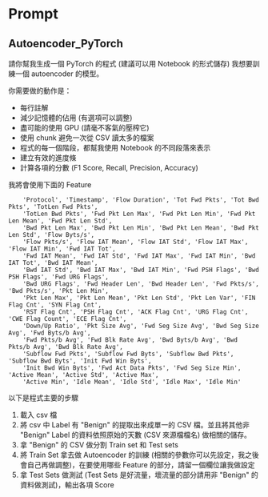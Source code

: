 # Prompt

## Autoencoder_PyTorch

請你幫我生成一個 PyTorch 的程式 (建議可以用 Notebook 的形式儲存) 我想要訓練一個 autoencoder 的模型。

你需要做的動作是：

- 每行註解
- 減少記憶體的佔用 (有選項可以調整)
- 盡可能的使用 GPU (請毫不客氣的壓榨它)
- 使用 chunk 避免一次從 CSV 讀太多的檔案
- 程式的每一個階段，都幫我使用 Notebook 的不同段落來表示
- 建立有效的進度條
- 計算各項的分數 (F1 Score, Recall, Precision, Accuracy)

我將會使用下面的 Feature

```
    'Protocol', 'Timestamp', 'Flow Duration', 'Tot Fwd Pkts', 'Tot Bwd Pkts', 'TotLen Fwd Pkts',
    'TotLen Bwd Pkts', 'Fwd Pkt Len Max', 'Fwd Pkt Len Min', 'Fwd Pkt Len Mean', 'Fwd Pkt Len Std',
    'Bwd Pkt Len Max', 'Bwd Pkt Len Min', 'Bwd Pkt Len Mean', 'Bwd Pkt Len Std', 'Flow Byts/s',
    'Flow Pkts/s', 'Flow IAT Mean', 'Flow IAT Std', 'Flow IAT Max', 'Flow IAT Min', 'Fwd IAT Tot',
    'Fwd IAT Mean', 'Fwd IAT Std', 'Fwd IAT Max', 'Fwd IAT Min', 'Bwd IAT Tot', 'Bwd IAT Mean',
    'Bwd IAT Std', 'Bwd IAT Max', 'Bwd IAT Min', 'Fwd PSH Flags', 'Bwd PSH Flags', 'Fwd URG Flags',
    'Bwd URG Flags', 'Fwd Header Len', 'Bwd Header Len', 'Fwd Pkts/s', 'Bwd Pkts/s', 'Pkt Len Min',
    'Pkt Len Max', 'Pkt Len Mean', 'Pkt Len Std', 'Pkt Len Var', 'FIN Flag Cnt', 'SYN Flag Cnt',
    'RST Flag Cnt', 'PSH Flag Cnt', 'ACK Flag Cnt', 'URG Flag Cnt', 'CWE Flag Count', 'ECE Flag Cnt',
    'Down/Up Ratio', 'Pkt Size Avg', 'Fwd Seg Size Avg', 'Bwd Seg Size Avg', 'Fwd Byts/b Avg',
    'Fwd Pkts/b Avg', 'Fwd Blk Rate Avg', 'Bwd Byts/b Avg', 'Bwd Pkts/b Avg', 'Bwd Blk Rate Avg',
    'Subflow Fwd Pkts', 'Subflow Fwd Byts', 'Subflow Bwd Pkts', 'Subflow Bwd Byts', 'Init Fwd Win Byts',
    'Init Bwd Win Byts', 'Fwd Act Data Pkts', 'Fwd Seg Size Min', 'Active Mean', 'Active Std', 'Active Max',
    'Active Min', 'Idle Mean', 'Idle Std', 'Idle Max', 'Idle Min'
```

以下是程式主要的步驟

1. 載入 csv 檔
2. 將 csv 中 Label 有 "Benign" 的提取出來成單一的 CSV 檔。並且將其他非 "Benign" Label 的資料依照原始的天數 (CSV 來源檔檔名) 做相關的儲存。
3. 拿 "Benign" 的 CSV 做分割 Train set 和 Test sets
4. 將 Train Set 拿去做 Autoencoder 的訓練 (相關的參數你可以先設定，我之後會自己再做調整)，在要使用哪些 Feature 的部分，請留一個欄位讓我做設定
5. 拿 Test Sets 做測試 (Test Sets 是好流量，壞流量的部分請用非 "Benign" 的資料做測試)，輸出各項 Score
